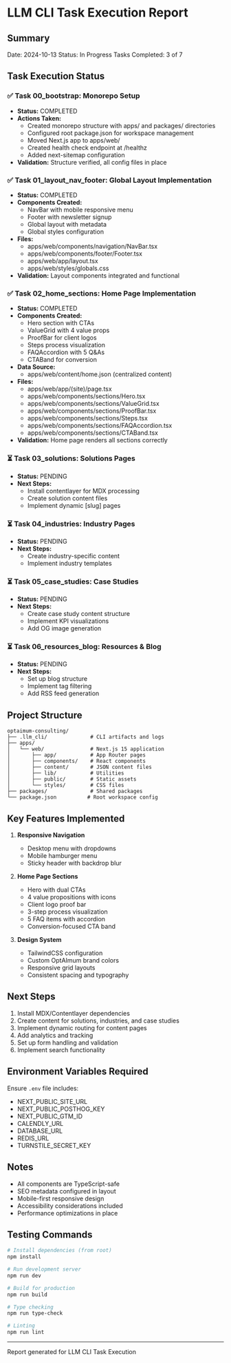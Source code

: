 # LLM CLI Task Execution Report

## Summary
Date: 2024-10-13
Status: In Progress
Tasks Completed: 3 of 7

## Task Execution Status

### ✅ Task 00_bootstrap: Monorepo Setup
- **Status:** COMPLETED
- **Actions Taken:**
  - Created monorepo structure with apps/ and packages/ directories
  - Configured root package.json for workspace management
  - Moved Next.js app to apps/web/
  - Created health check endpoint at /healthz
  - Added next-sitemap configuration
- **Validation:** Structure verified, all config files in place

### ✅ Task 01_layout_nav_footer: Global Layout Implementation
- **Status:** COMPLETED
- **Components Created:**
  - NavBar with mobile responsive menu
  - Footer with newsletter signup
  - Global layout with metadata
  - Global styles configuration
- **Files:**
  - apps/web/components/navigation/NavBar.tsx
  - apps/web/components/footer/Footer.tsx
  - apps/web/app/layout.tsx
  - apps/web/styles/globals.css
- **Validation:** Layout components integrated and functional

### ✅ Task 02_home_sections: Home Page Implementation
- **Status:** COMPLETED
- **Components Created:**
  - Hero section with CTAs
  - ValueGrid with 4 value props
  - ProofBar for client logos
  - Steps process visualization
  - FAQAccordion with 5 Q&As
  - CTABand for conversion
- **Data Source:**
  - apps/web/content/home.json (centralized content)
- **Files:**
  - apps/web/app/(site)/page.tsx
  - apps/web/components/sections/Hero.tsx
  - apps/web/components/sections/ValueGrid.tsx
  - apps/web/components/sections/ProofBar.tsx
  - apps/web/components/sections/Steps.tsx
  - apps/web/components/sections/FAQAccordion.tsx
  - apps/web/components/sections/CTABand.tsx
- **Validation:** Home page renders all sections correctly

### ⏳ Task 03_solutions: Solutions Pages
- **Status:** PENDING
- **Next Steps:**
  - Install contentlayer for MDX processing
  - Create solution content files
  - Implement dynamic [slug] pages

### ⏳ Task 04_industries: Industry Pages
- **Status:** PENDING
- **Next Steps:**
  - Create industry-specific content
  - Implement industry templates

### ⏳ Task 05_case_studies: Case Studies
- **Status:** PENDING
- **Next Steps:**
  - Create case study content structure
  - Implement KPI visualizations
  - Add OG image generation

### ⏳ Task 06_resources_blog: Resources & Blog
- **Status:** PENDING
- **Next Steps:**
  - Set up blog structure
  - Implement tag filtering
  - Add RSS feed generation

## Project Structure

```
optaimum-consulting/
├── .llm_cli/              # CLI artifacts and logs
├── apps/
│   └── web/               # Next.js 15 application
│       ├── app/           # App Router pages
│       ├── components/    # React components
│       ├── content/       # JSON content files
│       ├── lib/           # Utilities
│       ├── public/        # Static assets
│       └── styles/        # CSS files
├── packages/              # Shared packages
└── package.json          # Root workspace config
```

## Key Features Implemented

1. **Responsive Navigation**
   - Desktop menu with dropdowns
   - Mobile hamburger menu
   - Sticky header with backdrop blur

2. **Home Page Sections**
   - Hero with dual CTAs
   - 4 value propositions with icons
   - Client logo proof bar
   - 3-step process visualization
   - 5 FAQ items with accordion
   - Conversion-focused CTA band

3. **Design System**
   - TailwindCSS configuration
   - Custom OptAImum brand colors
   - Responsive grid layouts
   - Consistent spacing and typography

## Next Steps

1. Install MDX/Contentlayer dependencies
2. Create content for solutions, industries, and case studies
3. Implement dynamic routing for content pages
4. Add analytics and tracking
5. Set up form handling and validation
6. Implement search functionality

## Environment Variables Required

Ensure `.env` file includes:
- NEXT_PUBLIC_SITE_URL
- NEXT_PUBLIC_POSTHOG_KEY
- NEXT_PUBLIC_GTM_ID
- CALENDLY_URL
- DATABASE_URL
- REDIS_URL
- TURNSTILE_SECRET_KEY

## Notes

- All components are TypeScript-safe
- SEO metadata configured in layout
- Mobile-first responsive design
- Accessibility considerations included
- Performance optimizations in place

## Testing Commands

```bash
# Install dependencies (from root)
npm install

# Run development server
npm run dev

# Build for production
npm run build

# Type checking
npm run type-check

# Linting
npm run lint
```

---
Report generated for LLM CLI Task Execution